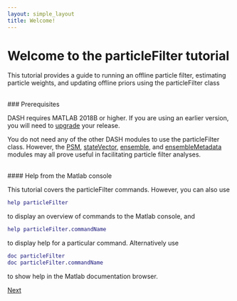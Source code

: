 ```yaml
---
layout: simple_layout
title: Welcome!
---
```


# Welcome to the particleFilter tutorial

This tutorial provides a guide to running an offline particle filter, estimating particle weights, and updating offline priors using the particleFilter class

<br>
### Prerequisites

DASH requires MATLAB 2018B or higher. If you are using an earlier version, you will need to [upgrade](https://www.mathworks.com/help/install/ug/upgrade-matlab-release.html) your release.

You do not need any of the other DASH modules to use the particleFilter class. However, the [PSM](..\psm\welcome), [stateVector](..\stateVector\welcome), [ensemble](..\ensemble\welcome), and [ensembleMetadata](..\ensembleMetadata\welcome) modules may all prove useful in facilitating particle filter analyses.


<br>
#### Help from the Matlab console

This tutorial covers the particleFilter commands. However, you can also use
```matlab
help particleFilter
```
to display an overview of commands to the Matlab console, and
```matlab
help particleFilter.commandName
```
to display help for a particular command. Alternatively use
```matlab
doc particleFilter
doc particleFilter.commandName
```
to show help in the Matlab documentation browser.

[Next](object)
